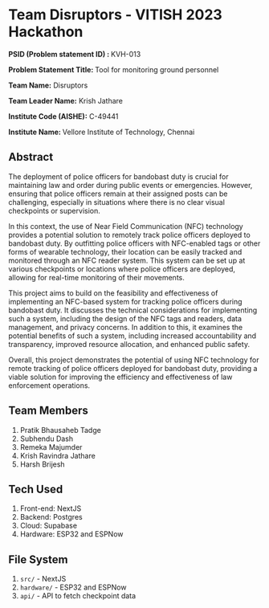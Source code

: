 # Team Disruptors - VITISH 2023 Hackathon

<b>PSID (Problem statement ID) : </b> KVH-013
   
<b>Problem Statement Title: </b> Tool for monitoring ground personnel

<b>Team Name:</b> Disruptors 

<b>Team Leader Name:</b> Krish Jathare

<b>Institute Code (AISHE):</b> C-49441

<b>Institute Name: </b> Vellore Institute of Technology, Chennai

## Abstract

The deployment of police officers for bandobast duty is crucial for maintaining law and order during public events or emergencies. However, ensuring that police officers remain at their assigned posts can be challenging, especially in situations where there is no clear visual checkpoints or supervision.

In this context, the use of Near Field Communication (NFC) technology provides a potential solution to remotely track police officers deployed to bandobast duty. By outfitting police officers with NFC-enabled tags or other forms of wearable technology, their location can be easily tracked and monitored through an NFC reader system. This system can be set up at various checkpoints or locations where police officers are deployed, allowing for real-time monitoring of their movements.

This project aims to build on the feasibility and effectiveness of implementing an NFC-based system for tracking police officers during bandobast duty. It discusses the technical considerations for implementing such a system, including the design of the NFC tags and readers, data management, and privacy concerns. In addition to this, it examines the potential benefits of such a system, including increased accountability and transparency, improved resource allocation, and enhanced public safety.

Overall, this project demonstrates the potential of using NFC technology for remote tracking of police officers deployed for bandobast duty, providing a viable solution for improving the efficiency and effectiveness of law enforcement operations.

## Team Members
1. Pratik Bhausaheb Tadge
2. Subhendu Dash
3. Remeka Majumder
4. Krish Ravindra Jathare
5. Harsh Brijesh

## Tech Used
1. Front-end: NextJS
2. Backend: Postgres
3. Cloud: Supabase
4. Hardware: ESP32 and ESPNow

## File System
1. `src/` - NextJS
2. `hardware/` - ESP32 and ESPNow
3. `api/` - API to fetch checkpoint data